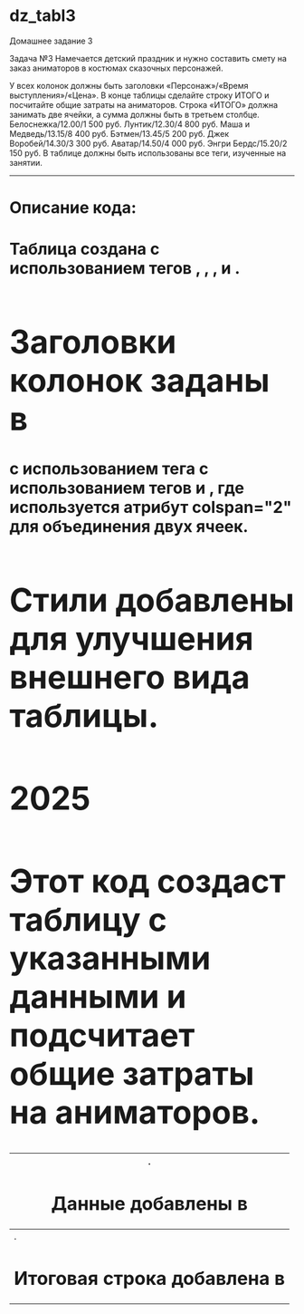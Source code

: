 # dz_tabl3

Домашнее задание 3

Задача №3
Намечается детский праздник и нужно составить смету на заказ аниматоров в костюмах сказочных персонажей.

У всех колонок должны быть заголовки «Персонаж»/«Время выступления»/«Цена».
В конце таблицы сделайте строку ИТОГО и посчитайте общие затраты на аниматоров. Строка «ИТОГО» должна занимать две ячейки, а сумма должны быть в третьем столбце.
Белоснежка/12.00/1 500 руб.
Лунтик/12.30/4 800 руб.
Маша и Медведь/13.15/8 400 руб.
Бэтмен/13.45/5 200 руб.
Джек Воробей/14.30/3 300 руб.
Аватар/14.50/4 000 руб.
Энгри Бердс/15.20/2 150 руб. В таблице должны быть использованы все теги, изученные на занятии.

-----------------------------------------------

# Описание кода:


# Таблица создана с использованием тегов <table>, <thead>, <tbody>, и <tfoot>.

# Заголовки колонок заданы в <thead> с использованием тега <th>.

# Данные добавлены в <tbody> с использованием тегов <tr> и <td>.

# Итоговая строка добавлена в <tfoot>, где используется атрибут colspan="2" для объединения двух ячеек.

# Стили добавлены для улучшения внешнего вида таблицы.
# 2025


# Этот код создаст таблицу с указанными данными и подсчитает общие затраты на аниматоров.